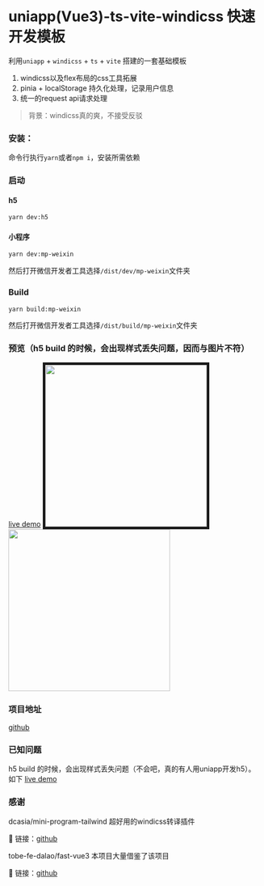 # uniapp(Vue3)-ts-vite-windicss 快速开发模板
利用`uniapp` + `windicss` + `ts` + `vite` 搭建的一套基础模板

1. windicss以及flex布局的css工具拓展
2. pinia + localStorage 持久化处理，记录用户信息
4. 统一的request api请求处理


>背景：windicss真的爽，不接受反驳

### 安装：
命令行执行` yarn `或者`npm i`，安装所需依赖


### 启动

#### h5
```bash
yarn dev:h5
```
#### 小程序
```bash
yarn dev:mp-weixin
```
然后打开微信开发者工具选择`/dist/dev/mp-weixin`文件夹

### Build
```bash
yarn build:mp-weixin
```
然后打开微信开发者工具选择`/dist/build/mp-weixin`文件夹

### 预览（h5 build 的时候，会出现样式丢失问题，因而与图片不符）
[live demo](http://uniapp-template.demo.qqoc.co/#/)
<img src="https://user-images.githubusercontent.com/75962592/184828613-e11f3d35-7288-4706-91fe-a1d26da994ee.PNG" width=320 style="margin-right=30px;border:solid 5px"/>
<img src="https://user-images.githubusercontent.com/75962592/184828651-17200da9-251f-4c17-a0fb-ecd811b75f2c.PNG" width=320 />


### 项目地址
[github](https://github.com/sjtuli/uniapp-ts-windicss-pinia)

### 已知问题
h5 build 的时候，会出现样式丢失问题（不会吧，真的有人用uniapp开发h5）。
如下
[live demo](http://uniapp-template.demo.qqoc.co/#/)

### 感谢
dcasia/mini-program-tailwind 超好用的windicss转译插件

🔗 链接：[github](https://github.com/dcasia/mini-program-tailwind)

tobe-fe-dalao/fast-vue3  本项目大量借鉴了该项目

🔗 链接：[github](https://github.com/tobe-fe-dalao/fast-vue3)
